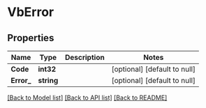 # VbError

## Properties
Name | Type | Description | Notes
------------ | ------------- | ------------- | -------------
**Code** | **int32** |  | [optional] [default to null]
**Error_** | **string** |  | [optional] [default to null]

[[Back to Model list]](../README.md#documentation-for-models) [[Back to API list]](../README.md#documentation-for-api-endpoints) [[Back to README]](../README.md)


